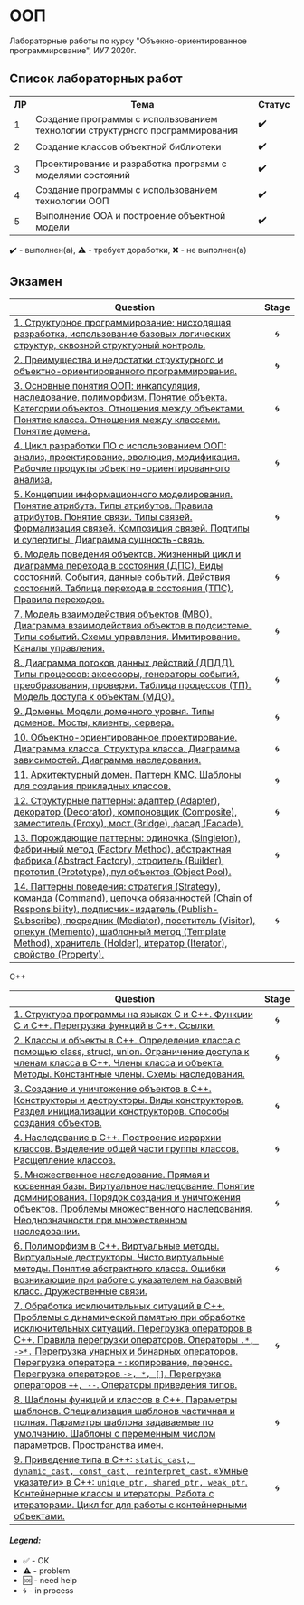 # ООП

Лабораторные работы по курсу "Объекно-ориентированное программирование", ИУ7 2020г.

## Список лабораторных работ

<table>
   <tr>
   <tr>
    <th>ЛР</th>
    <th>Тема</th>
    <th>Статус</th>
   </tr>
   <tr>
    <td>1</td>
    <td>Создание программы с использованием технологии структурного программирования</th>
    <td>✔️</th>
   </tr>
   <tr>
   <tr>
    <td>2</td>
    <td>Создание классов объектной библиотеки</th>
    <td>✔️</th>
   </tr>
   <tr>
   <tr>
    <td>3</td>
    <td>Проектирование и разработка программ с моделями состояний</th>
    <td>✔️</th>
   </tr>
   <tr>
   <tr>
    <td>4</td>
    <td>Создание программы с использованием технологии ООП</th>
    <td>✔️</th>
   </tr>
   <tr>
   <tr>
    <td>5</td>
    <td>Выполнение ООА и построение объектной модели</th>
    <td>✔️</th>
   </tr>
</table>

✔️ - выполнен(а), ⚠️ - требует доработки, ❌ - не выполнен(а)

## Экзамен

|  Question  |     Stage     |  
| ------------- |:-------------:|
|<a href="../../wiki/Структурное-программирование:-нисходящая-разработка,-использование-базовых-логических-структур,-сквозной-структурный-контроль.">1.	Структурное программирование: нисходящая разработка, использование базовых логических структур, сквозной структурный контроль.</a>|🌀|
|<a href="../../wiki/Преимущества-и-недостатки-структурного-и-объектно-ориентированного-программирования.">2.	Преимущества и недостатки структурного и объектно-ориентированного программирования.</a>|🌀|
|<a href="../../wiki/Основные-понятия-ООП:-инкапсуляция,-наследование,-полиморфизм.-Понятие-объекта.-Категории-объектов.-Отношения-между-объектами.-Понятие-класса.-Отношения-между-классами.-Понятие-домена.">3.	Основные понятия ООП: инкапсуляция, наследование, полиморфизм. Понятие объекта. Категории объектов. Отношения между объектами. Понятие класса. Отношения между классами. Понятие домена.</a>|🌀|
|<a href="../../wiki/Цикл-разработки-ПО-с-использованием-ООП:-анализ,-проектирование,-эволюция,-модификация.-Рабочие-продукты-объектно-ориентированного-анализа.">4.	Цикл разработки ПО с использованием ООП: анализ, проектирование, эволюция, модификация. Рабочие продукты объектно-ориентированного анализа. </a>|🌀|
|<a href="../../wiki/Концепции-информационного-моделирования.-Понятие-атрибута.-Типы-атрибутов.-Правила-атрибутов.-Понятие-связи.-Типы-связей.-Формализация-связей.-Композиция-связей.-Подтипы-и-супертипы.-Диаграмма-сущность-связь.">5.	Концепции информационного моделирования. Понятие атрибута. Типы атрибутов. Правила атрибутов. Понятие связи. Типы связей. Формализация связей. Композиция связей. Подтипы и супертипы. Диаграмма сущность-связь.</a>|🌀|
|<a href="../../wiki/Модель-поведения-объектов.-Жизненный-цикл-и-диаграмма-перехода-в-состояния-(ДПС).-Виды-состояний.-События,-данные-событий.-Действия-состояний.-Таблица-перехода-в-состояния-(ТПС).-Правила-переходов.">6.	Модель поведения объектов. Жизненный цикл и диаграмма перехода в состояния (ДПС). Виды состояний. События, данные событий. Действия состояний. Таблица перехода в состояния (ТПС). Правила переходов.</a>|🌀|
|<a href="../../wiki/Модель-взаимодействия-объектов-(МВО).-Диаграмма-взаимодействия-объектов-в-подсистеме.-Типы-событий.-Схемы-управления.-Имитирование.-Каналы-управления.">7.	Модель взаимодействия объектов (МВО). Диаграмма взаимодействия объектов в подсистеме. Типы событий. Схемы управления. Имитирование. Каналы управления.</a>|🌀|
|<a href="../../wiki/Диаграмма-потоков-данных-действий-(ДПДД).-Типы-процессов:-аксессоры,-генераторы-событий,-преобразования,-проверки.-Таблица-процессов-(ТП).-Модель-доступа-к-объектам-(МДО).">8.	Диаграмма потоков данных действий (ДПДД). Типы процессов: аксессоры, генераторы событий, преобразования, проверки. Таблица процессов (ТП). Модель доступа к объектам (МДО).</a>|🌀|
|<a href="../../wiki/Домены.-Модели-доменного-уровня.-Типы-доменов.-Мосты,-клиенты,-сервера.">9.	Домены. Модели доменного уровня. Типы доменов. Мосты, клиенты, сервера.</a>|🌀|
|<a href="../../wiki/Объектно-ориентированное-проектирование.-Диаграмма-класса.-Структура-класса.-Диаграмма-зависимостей.-Диаграмма-наследования.">10.	Объектно-ориентированное проектирование. Диаграмма класса. Структура класса. Диаграмма зависимостей. Диаграмма наследования.</a>|🌀|
|<a href="../../wiki/Архитектурный-домен.-Паттерн-КМС.-Шаблоны-для-создания-прикладных-классов.">11.	Архитектурный домен. Паттерн КМС. Шаблоны для создания прикладных классов.</a>|🌀|
|<a href="../../wiki/Структурные-паттерны:-адаптер-(Adapter),-декоратор-(Decorator),-компоновщик-(Composite),-заместитель-(Proxy),-мост-(Bridge),-фасад-(Facade).">12.	Структурные паттерны: адаптер (Adapter), декоратор (Decorator), компоновщик (Composite), заместитель (Proxy), мост (Bridge), фасад (Facade).</a>|🌀|
|<a href="../../wiki/Порождающие-паттерны:-одиночка-(Singleton),-фабричный-метод-(Factory-Method),-абстрактная-фабрика-(Abstract-Factory),-строитель-(Builder),-прототип-(Prototype),-пул-объектов-(Object-Pool).">13.	Порождающие паттерны: одиночка (Singleton), фабричный метод (Factory Method), абстрактная фабрика (Abstract Factory), строитель (Builder), прототип (Prototype), пул объектов (Object Pool).</a>|🌀|
|<a href="../../wiki/Паттерны-поведения:-стратегия-(Strategy),-команда-(Command),-цепочка-обязанностей-(Chain-of-Responsibility),-подписчик-издатель-(Publish-Subscribe),-посредник-(Mediator),-посетитель-(Visitor),-опекун-(Memento),-шаблонный-метод-(Template-Method),-хранитель-(Holder),-итератор-(Iterator),-свойство-(Property).">14.	Паттерны поведения: стратегия (Strategy), команда (Command), цепочка обязанностей (Chain of Responsibility), подписчик-издатель (Publish-Subscribe), посредник (Mediator), посетитель (Visitor), опекун (Memento), шаблонный метод (Template Method), хранитель (Holder), итератор (Iterator), свойство (Property).</a>|🌀|

C++

|  Question  |     Stage     |  
| ------------- |:-------------:|
|<a href="../../wiki/Структура-программы-на-языках-С-и-CPP.-Функции-С-и-CPP.-Перегрузка-функций-в-CPP.-Ссылки.">1.	Структура программы на языках С и С++. Функции С и С++. Перегрузка функций в С++. Ссылки.</a>|🌀|
|<a href="../../wiki/Классы-и-объекты-в-CPP.-Определение-класса-с-помощью-class,-struct,-union.-Ограничение-доступа-к-членам-класса-в-CPP.-Члены-класса-и-объекта.-Методы.-Константные-члены.-Схемы-наследования.">2.	Классы и объекты в С++. Определение класса с помощью class, struct, union. Ограничение доступа к членам класса в С++. Члены класса и объекта. Методы. Константные члены. Схемы наследования.</a>|🌀|
|<a href="../../wiki/Создание-и-уничтожение-объектов-в-CPP.-Конструкторы-и-деструкторы.-Виды-конструкторов.-Раздел-инициализации-конструкторов.-Способы-создания-объектов.">3.	Создание и уничтожение объектов в С++. Конструкторы и деструкторы. Виды конструкторов. Раздел инициализации конструкторов. Способы создания объектов.</a>|🌀|
|<a href="../../wiki/Наследование-в-CPP.-Построение-иерархии-классов.-Выделение-общей-части-группы-классов.-Расщепление-классов.">4.	Наследование в С++. Построение иерархии классов. Выделение общей части группы классов. Расщепление классов.</a>|🌀|
|<a href="../../wiki/Множественное-наследование.-Прямая-и-косвенная-базы.-Виртуальное-наследование.-Понятие-доминирования.-Порядок-создания-и-уничтожения-объектов.-Проблемы-множественного-наследования.-Неоднозначности-при-множественном-наследовании.">5. Множественное наследование. Прямая и косвенная базы. Виртуальное наследование. Понятие доминирования. Порядок создания и уничтожения объектов. Проблемы множественного наследования. Неоднозначности при множественном наследовании.</a>|🌀|
|<a href="../../wiki/Полиморфизм-в-CPP.-Виртуальные-методы.-Виртуальные-деструкторы.-Чисто-виртуальные-методы.-Понятие-абстрактного-класса.-Ошибки-возникающие-при-работе-с-указателем-на-базовый-класс.-Дружественные-связи.">6.	Полиморфизм в С++. Виртуальные методы. Виртуальные деструкторы. Чисто виртуальные методы. Понятие абстрактного класса. Ошибки возникающие при работе с указателем на базовый класс. Дружественные связи.</a>|🌀|
|<a href="../../wiki/Обработка-исключительных-ситуаций-в-CPP.-Проблемы-с-динамической-памятью-при-обработке-исключительных-ситуаций.-Перегрузка-операторов-в-CPP.-Правила-перегрузки-операторов.">7.	Обработка исключительных ситуаций в С++. Проблемы с динамической памятью при обработке исключительных ситуаций. Перегрузка операторов в С++. Правила перегрузки операторов. Операторы `.*, ->*.` Перегрузка унарных и бинарных операторов. Перегрузка оператора `=` : копирование, перенос. Перегрузка операторов `->, *, []`. Перегрузка операторов `++, --`. Операторы приведения типов.</a>|🌀|
|<a href="../../wiki/Шаблоны-функций-и-классов-в-CPP.-Параметры-шаблонов.-Специализация-шаблонов-частичная-и-полная.-Параметры-шаблона-задаваемые-по-умолчанию.-Шаблоны-с-переменным-числом-параметров.-Пространства-имен.">8.	Шаблоны функций и классов в С++. Параметры шаблонов. Специализация шаблонов частичная и полная. Параметры шаблона задаваемые по умолчанию. Шаблоны с переменным числом параметров. Пространства имен.</a>|🌀|
|<a href="../../wiki/Приведение-типа-в-CPP:-static_cast,-dynamic_cast,-const_cast,-reinterpret_cast.-Умные-указатели-в-CPP:-unique_ptr,-shared_ptr,-weak_ptr.-Контейнерные-классы-и-итераторы.-Работа-с-итераторами.-Цикл-for-для-работы-с-контейнерными-объектами.">9.	Приведение типа в С++: `static_cast, dynamic_cast, const_cast, reinterpret_cast`. «Умные указатели» в С++: `unique_ptr, shared_ptr, weak_ptr`. Контейнерные классы и итераторы. Работа с итераторами. Цикл for для работы с контейнерными объектами.</a>|🌀|


#### <i>Legend:</i>
<ul>
<li>✅ - ОК
<li>⚠️ - problem
<li>🆘 - need help
<li>🌀 - in process
</ul>
